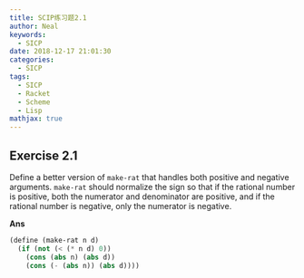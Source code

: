 ```yaml
---
title: SCIP练习题2.1
author: Neal
keywords:
  - SICP
date: 2018-12-17 21:01:30
categories:
  - SICP
tags:
  - SICP
  - Racket
  - Scheme
  - Lisp
mathjax: true
---
```


## Exercise 2.1

Define a better version of `make-rat` that handles both positive and negative arguments. `make-rat` should normalize the sign so that if the rational number is positive, both the numerator and denominator are positive, and if the rational number is negative, only the numerator is negative.

**Ans**

```scheme
(define (make-rat n d)
  (if (not (< (* n d) 0))
    (cons (abs n) (abs d))
    (cons (- (abs n)) (abs d))))
```
